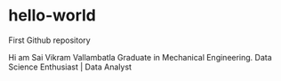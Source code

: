 # hello-world
First Github repository

Hi am Sai Vikram Vallambatla
Graduate in Mechanical Engineering.
Data Science Enthusiast | Data Analyst
